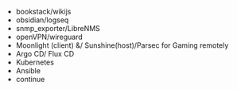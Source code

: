 - bookstack/wikijs
- obsidian/logseq
- snmp_exporter/LibreNMS
- openVPN/wireguard
- Moonlight (client) &/ Sunshine(host)/Parsec for Gaming remotely
- Argo CD/ Flux CD
- Kubernetes
- Ansible
- continue